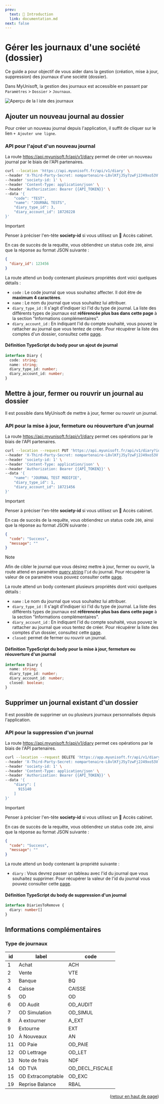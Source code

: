 ```yaml
---
prev:
  text: 🐤 Introduction
  link: documentation.md
next: false
---
```


<span id="readme-top"></span>

# Gérer les journaux d'une société (dossier)

Ce guide a pour objectif de vous aider dans la gestion (création, mise à jour, suppression) des journaux d'une société (dossier).

Dans MyUnisoft, la gestion des journaux est accessible en passant par `Paramètres` > `Dossier` > `Journaux`.

![Aperçu de la l iste des journaux](../../images/liste_journaux.PNG)

## Ajouter un nouveau journal au dossier

Pour créer un nouveau journal depuis l'application, il suffit de cliquer sur le lien `+ Ajouter une ligne`.

### API pour l'ajout d'un nouveau journal

La route <https://api.myunisoft.fr/api/v1/diary> permet de créer un nouveau journal par le biais de l'API partenaires.

```bash
curl --location 'https://api.myunisoft.fr/api/v1/diary' \
--header 'X-Third-Party-Secret: nompartenaire-L8vlKfjJ5y7zwFj2J49xo53V' \
--header 'society-id: 1' \
--header 'Content-Type: application/json' \
--header 'Authorization: Bearer {{API_TOKEN}}' \
--data '{
    "code": "TEST",
    "name": "JOURNAL TESTS",
    "diary_type_id": 3,
    "diary_account_id": 18720228
}'
```

> [!IMPORTANT]
> Penser à préciser l'en-tête **society-id** si vous utilisez un 🔹 Accès cabinet.

En cas de succès de la requête, vous obtiendrez un status code `200`, ainsi que la réponse au format JSON suivante :

```json
{
  "diary_id": 123456
}
```

La route attend un body contenant plusieurs propriétés dont voici quelques détails :

- `code` : Le code journal que vous souhaitez affecter. Il doit être de **maximum 4 caractères**.
- `name` : Le nom du journal que vous souhaitez lui attribuer.
- `diary_type_id` : Il s'agit d'indiquer ici l'id du type de journal. La liste des différents types de journaux est **référencée plus bas dans cette page** à la section "Informations complémentaires".
- `diary_account_id` : En indiquant l'id du compte souhaité, vous pouvez le rattacher au journal que vous tentez de créer. Pour récupérer la liste des comptes d'un dossier, consultez cette [page](./account/create.md).

#### Définition TypeScript du body pour un ajout de journal

```ts
interface Diary {
  code: string;
  name: string;
  diary_type_id: number;
  diary_account_id: number;
}
```

## Mettre à jour, fermer ou rouvrir un journal au dossier

Il est possible dans MyUnisoft de mettre à jour, fermer ou rouvrir un journal.

### API pour la mise à jour, fermeture ou réouverture d'un journal

La route <https://api.myunisoft.fr/api/v1/diary> permet ces opérations par le biais de l'API partenaires.

```bash
curl --location --request PUT 'https://api.myunisoft.fr/api/v1/diary?id=123456' \
--header 'X-Third-Party-Secret: nompartenaire-L8vlKfjJ5y7zwFj2J49xo53V' \
--header 'society-id: 1' \
--header 'Content-Type: application/json' \
--header 'Authorization: Bearer {{API_TOKEN}}' \
--data '{
    "name": "JOURNAL TEST MODIFIE",
    "diary_type_id": 1,
    "diary_account_id": 18721456
}'
```

> [!IMPORTANT]
> Penser à préciser l'en-tête **society-id** si vous utilisez un 🔹 Accès cabinet.

En cas de succès de la requête, vous obtiendrez un status code `200`, ainsi que la réponse au format JSON suivante :

```json
{
  "code": "Success",
  "message": ""
}
```

> [!NOTE]
> Afin de cibler le journal que vous désirez mettre à jour, fermer ou ouvrir, la route attend en paramètre [query string](https://en.wikipedia.org/wiki/Query_string) l'`id` du journal. Pour récupérer la valeur de ce paramètre vous pouvez consulter cette [page](./journaux.md).

La route attend un body contenant plusieurs propriétés dont voici quelques détails :

- `name` : Le nom du journal que vous souhaitez lui attribuer.
- `diary_type_id` : Il s'agit d'indiquer ici l'id du type de journal. La liste des différents types de journaux est **référencée plus bas dans cette page** à la section "Informations complémentaires".
- `diary_account_id` : En indiquant l'id du compte souhaité, vous pouvez le rattacher au journal que vous tentez de créer. Pour récupérer la liste des comptes d'un dossier, consultez cette [page](./account/create.md).
- `closed`: permet de fermer ou rouvrir un journal.

#### Définition TypeScript du body pour la mise à jour, fermeture ou réouverture d'un journal

```ts
interface Diary {
  name: string;
  diary_type_id: number;
  diary_account_id: number;
  closed: boolean;
}
```

## Supprimer un journal existant d'un dossier

Il est possible de supprimer un ou plusieurs journaux personnalisés depuis l'application.

### API pour la suppression d'un journal

La route <https://api.myunisoft.fr/api/v1/diary> permet ces opérations par le biais de l'API partenaires.

```bash
curl --location --request DELETE 'https://app.myunisoft.fr/api/v1/diary' \
--header 'X-Third-Party-Secret: nompartenaire-L8vlKfjJ5y7zwFj2J49xo53V' \
--header 'society-id: 1' \
--header 'Content-Type: application/json' \
--header 'Authorization: Bearer {{API_TOKEN}}' \
--data '{
    "diary": [
      915140
    ]
}'
```

> [!IMPORTANT]
> Penser à préciser l'en-tête **society-id** si vous utilisez un 🔹 Accès cabinet.

En cas de succès de la requête, vous obtiendrez un status code `200`, ainsi que la réponse au format JSON suivante :

```json
{
  "code": "Success",
  "message": ""
}
```

La route attend un body contenant la propriété suivante :

- `diary` : Vous devrez passer un tableau avec l'id du journal que vous souhaitez supprimer. Pour récupérer la valeur de l'id du journal vous pouvez consulter cette [page](./journaux.md).

#### Définition TypeScript du body de suppression d'un journal

```ts
interface DiariesToRemove {
  diary: number[]
}
```

## Informations complémentaires

### Type de journaux

| id | label | code |
| --- | --- | --- |
| 1 | Achat | ACH |
| 2 | Vente | VTE |
| 3 | Banque | BQ |
| 4 | Caisse | CAISSE |
| 5 | OD | OD |
| 6 | OD Audit | OD_AUDIT |
| 7 | OD Simulation | OD_SIMUL |
| 8 | À extourner | A_EXT |
| 9 | Extourne | EXT |
| 10 | À Nouveaux | AN |
| 11 | OD Paie | OD_PAIE |
| 12 | OD Lettrage | OD_LET |
| 13 | Note de frais | NDF |
| 14 | OD TVA | OD_DECL_FISCALE |
| 15 | OD Extracomptable | OD_EXC |
| 19 | Reprise Balance | RBAL |

<p align="right">(<a href="#readme-top">retour en haut de page</a>)</p>
